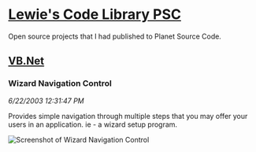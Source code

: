 # [Lewie's Code Library PSC](../../README.md)

Open source projects that I had published to Planet Source Code.

## [VB.Net](../README.md)

### Wizard Navigation Control

*6/22/2003 12:31:47 PM*

Provides simple navigation through multiple steps that you may offer your users in an application. ie - a wizard setup program.

![Screenshot of Wizard Navigation Control](/screenshot.jpg)



